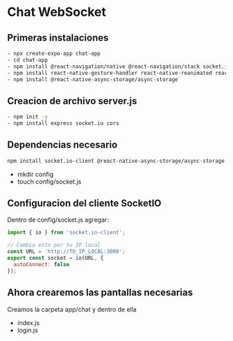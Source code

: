 # Chat WebSocket

## Primeras instalaciones
```bash
- npx create-expo-app chat-app
- cd chat-app
- npm install @react-navigation/native @react-navigation/stack socket.io-client
- npm install react-native-gesture-handler react-native-reanimated react-native-screens react-native-safe-area-context
- npm install @react-native-async-storage/async-storage
```

## Creacion de archivo server.js
```bash
- npm init -y
- npm install express socket.io cors
```

## Dependencias necesario
```bash
npm install socket.io-client @react-native-async-storage/async-storage
```
- mkdir config
- touch config/socket.js

## Configuracion del cliente SocketIO
Dentro de config/socket.js agregar:
```javascript
import { io } from 'socket.io-client';

// Cambia esto por tu IP local
const URL = 'http://TU_IP_LOCAL:3000';
export const socket = io(URL, {
  autoConnect: false
});
```

## Ahora crearemos las pantallas necesarias
Creamos la carpeta app/chat y dentro de ella
- index.js
- login.js
